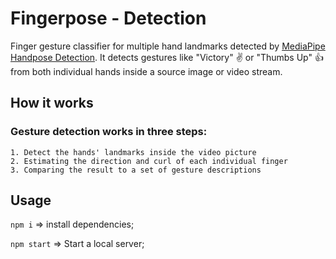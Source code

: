 # Fingerpose - Detection

Finger gesture classifier for multiple hand landmarks detected by [MediaPipe Handpose Detection](https://github.com/tensorflow/tfjs-models/tree/master/hand-pose-detection). It detects gestures like "Victory" ✌️ or "Thumbs Up" 👍 from both individual hands inside a source image or video stream.

## How it works

### Gesture detection works in three steps:

    1. Detect the hands' landmarks inside the video picture
    2. Estimating the direction and curl of each individual finger
    3. Comparing the result to a set of gesture descriptions

## Usage

`npm i` => install dependencies;

`npm start` => Start a local server;
